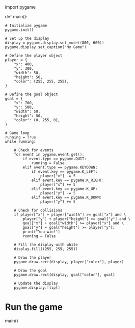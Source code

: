 import pygame

def main():

    # Initialize pygame
    pygame.init()

    # Set up the display
    display = pygame.display.set_mode((800, 600))
    pygame.display.set_caption("My Game")

    # Define the player object
    player = {
        "x": 400,
        "y": 300,
        "width": 50,
        "height": 50,
        "color": (255, 255, 255),
    }

    # Define the goal object
    goal = {
        "x": 700,
        "y": 500,
        "width": 50,
        "height": 50,
        "color": (0, 255, 0),
    }

    # Game loop
    running = True
    while running:

        # Check for events
        for event in pygame.event.get():
            if event.type == pygame.QUIT:
                running = False
            elif event.type == pygame.KEYDOWN:
                if event.key == pygame.K_LEFT:
                    player["x"] -= 5
                elif event.key == pygame.K_RIGHT:
                    player["x"] += 5
                elif event.key == pygame.K_UP:
                    player["y"] -= 5
                elif event.key == pygame.K_DOWN:
                    player["y"] += 5

        # Check for collisions
        if player["x"] + player["width"] >= goal["x"] and \
            player["y"] + player["height"] >= goal["y"] and \
            goal["x"] + goal["width"] >= player["x"] and \
            goal["y"] + goal["height"] >= player["y"]:
            print("You win!")
            running = False

        # Fill the display with white
        display.fill((255, 255, 255))

        # Draw the player
        pygame.draw.rect(display, player["color"], player)

        # Draw the goal
        pygame.draw.rect(display, goal["color"], goal)

        # Update the display
        pygame.display.flip()

# Run the game
main()

